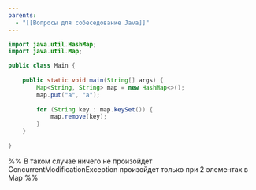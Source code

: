 ```yaml
---
parents:
  - "[[Вопросы для собеседование Java]]"
---
```

```java
import java.util.HashMap;
import java.util.Map;

public class Main {  
  
    public static void main(String[] args) {  
        Map<String, String> map = new HashMap<>();  
        map.put("a", "a");  
  
        for (String key : map.keySet()) {  
            map.remove(key);  
        }  
    }  
  
}
```

%% 
В таком случае ничего не произойдет ConcurrentModificationException произойдет только при 2 элементах в Map
%%